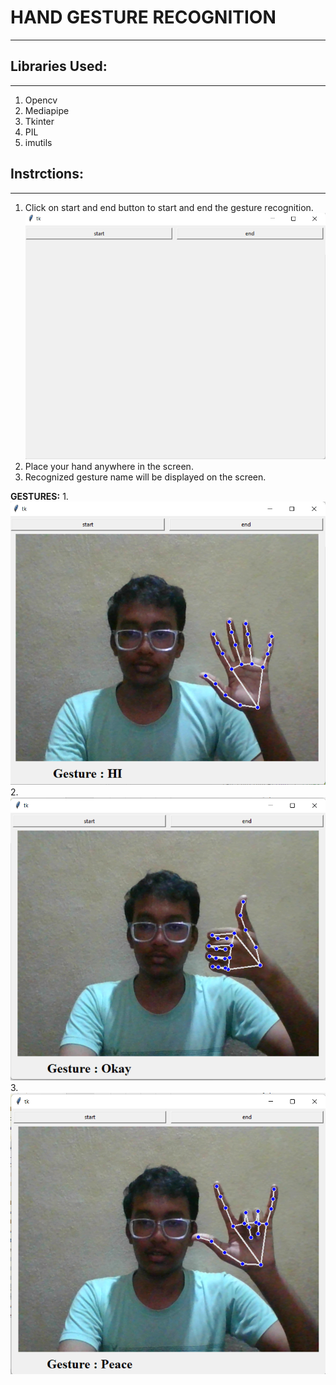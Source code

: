**<H1>HAND GESTURE RECOGNITION</H1>**
***
**<H2>Libraries Used:**</H2>
***
1. Opencv
2. Mediapipe
3. Tkinter
4. PIL
5. imutils

**<H2>Instrctions:**</H2>
***
1. Click on start and end button to start and end the gesture recognition.
![image](images/window.png)
2. Place your hand anywhere in the screen.
3. Recognized gesture name will be displayed on the screen.

**GESTURES:**
1. 
![image](images/hi_gesture.png)
2. 
![image](images/okay_gesture.png)
3.
![image](images/peace_gesture.png)
